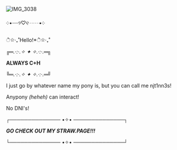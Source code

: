 ![IMG_3038](https://github.com/user-attachments/assets/b978e2cb-8dfb-4347-8251-10ee4412c462)


  ༶•┈┈୨♡୧┈┈•༶

ੈ✩‧₊˚Hello!*ੈ✩‧₊˚

╔═*.·:·.✧ ✦ ✧.·:·.*═╗

  **ALWAYS C+H**

╚═*.·:·.✧ ✦ ✧.·:·.*═╝

I just go by whatever name my pony is, but you can call me njt1nn3s!

Anypony *(heheh)* can interact!

No DNI's!

┌────────────── •✧• ──────────────┐

***GO CHECK OUT MY STRAW.PAGE!!!***

└────────────── •✧• ──────────────┘
